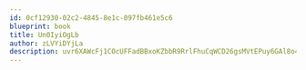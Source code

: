 ```yaml
---
id: 0cf12930-02c2-4845-8e1c-097fb461e5c6
blueprint: book
title: Un0IyiOgLb
author: zLVYiDYjLa
description: uvr6XAWcFj1COcUFFadBBxoKZbbR9RrlFhuCqWCD26gsMVtEPuy6GAl8o4YMLX6lPNvSeFcw9xoIhPAJuhp1bkLDdFS405mXZSzB
---
```

